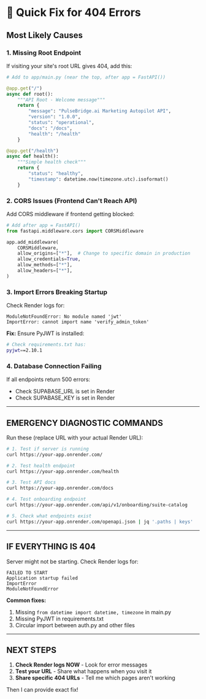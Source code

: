 # 🔧 Quick Fix for 404 Errors

## **Most Likely Causes**

### **1. Missing Root Endpoint**
If visiting your site's root URL gives 404, add this:

```python
# Add to app/main.py (near the top, after app = FastAPI())

@app.get("/")
async def root():
    """API Root - Welcome message"""
    return {
        "message": "PulseBridge.ai Marketing Autopilot API",
        "version": "1.0.0",
        "status": "operational",
        "docs": "/docs",
        "health": "/health"
    }

@app.get("/health")
async def health():
    """Simple health check"""
    return {
        "status": "healthy",
        "timestamp": datetime.now(timezone.utc).isoformat()
    }
```

### **2. CORS Issues (Frontend Can't Reach API)**

Add CORS middleware if frontend getting blocked:

```python
# Add after app = FastAPI()
from fastapi.middleware.cors import CORSMiddleware

app.add_middleware(
    CORSMiddleware,
    allow_origins=["*"],  # Change to specific domain in production
    allow_credentials=True,
    allow_methods=["*"],
    allow_headers=["*"],
)
```

### **3. Import Errors Breaking Startup**

Check Render logs for:
```
ModuleNotFoundError: No module named 'jwt'
ImportError: cannot import name 'verify_admin_token'
```

**Fix:** Ensure PyJWT is installed:
```bash
# Check requirements.txt has:
pyjwt==2.10.1
```

### **4. Database Connection Failing**

If all endpoints return 500 errors:
- Check SUPABASE_URL is set in Render
- Check SUPABASE_KEY is set in Render

---

## **EMERGENCY DIAGNOSTIC COMMANDS**

Run these (replace URL with your actual Render URL):

```bash
# 1. Test if server is running
curl https://your-app.onrender.com/

# 2. Test health endpoint
curl https://your-app.onrender.com/health

# 3. Test API docs
curl https://your-app.onrender.com/docs

# 4. Test onboarding endpoint
curl https://your-app.onrender.com/api/v1/onboarding/suite-catalog

# 5. Check what endpoints exist
curl https://your-app.onrender.com/openapi.json | jq '.paths | keys'
```

---

## **IF EVERYTHING IS 404**

Server might not be starting. Check Render logs for:

```
FAILED TO START
Application startup failed
ImportError
ModuleNotFoundError
```

**Common fixes:**
1. Missing `from datetime import datetime, timezone` in main.py
2. Missing PyJWT in requirements.txt
3. Circular import between auth.py and other files

---

## **NEXT STEPS**

1. **Check Render logs NOW** - Look for error messages
2. **Test your URL** - Share what happens when you visit it
3. **Share specific 404 URLs** - Tell me which pages aren't working

Then I can provide exact fix!
